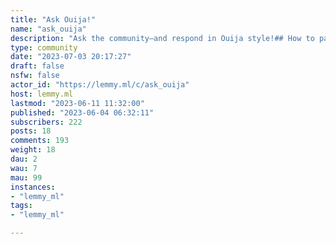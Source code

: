 ```yaml
---
title: "Ask Ouija!" 
name: "ask_ouija"
description: "Ask the community—and respond in Ouija style!## How to participate* Post a question. Be creative and have a good sense of humor!* Comment on the first letter of your answer, or continue spelling another answer others have already commented on using the reply feature.* When the answer is completed, reply Goodbye (or anything else that fits) to the last letter. Either the poster or anybody can do this.* Reply to the Goodbye comment to discuss or reflect on the answer. Either the poster or anybody can do this.* Have fun!## Rules1. Make sure that all questions and responses comply with [Lemmy's Code of Conduct](https://join-lemmy.org/docs/en/code_of_conduct.html). Respect everyone like how you would in real life.2. Mark NSFW posts as such.3. Comments should be one letter only, except for the Goodbye comment and all comments below it.4. Do not comment on your own post **except** for the Goodbye and any comment below it.## CreditsIcon by [Alexia Rodriquez](https://unsplash.com/@alexrodriquez) on [Unsplash](https://unsplash.com/photos/ixf3lbcBqlA).Banner by [Josh Olalde](https://unsplash.com/es/@josholalde) on [Unsplash](https://unsplash.com/photos/7YZupa9tAcU)."
type: community
date: "2023-07-03 20:17:27"
draft: false
nsfw: false
actor_id: "https://lemmy.ml/c/ask_ouija"
host: lemmy.ml
lastmod: "2023-06-11 11:32:00"
published: "2023-06-04 06:32:11"
subscribers: 222
posts: 18
comments: 193
weight: 18
dau: 2
wau: 7
mau: 99
instances:
- "lemmy_ml"
tags: 
- "lemmy_ml"

---
```


